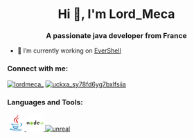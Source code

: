 <h1 align="center">Hi 👋, I'm Lord_Meca</h1>
<h3 align="center">A passionate java developer from France</h3>

- 🔭 I’m currently working on [EverShell](https://discord.gg/evershell)

<h3 align="left">Connect with me:</h3>
<p align="left">
<a href="https://twitter.com/lordmeca_" target="blank"><img align="center" src="https://raw.githubusercontent.com/rahuldkjain/github-profile-readme-generator/master/src/images/icons/Social/twitter.svg" alt="lordmeca_" height="30" width="40" /></a>
<a href="https://www.youtube.com/c/uckxa_sy78fd6yg7bxlfsiia" target="blank"><img align="center" src="https://raw.githubusercontent.com/rahuldkjain/github-profile-readme-generator/master/src/images/icons/Social/youtube.svg" alt="uckxa_sy78fd6yg7bxlfsiia" height="30" width="40" /></a>
</p>

<h3 align="left">Languages and Tools:</h3>
<p align="left"> <a href="https://www.java.com" target="_blank" rel="noreferrer"> <img src="https://raw.githubusercontent.com/devicons/devicon/master/icons/java/java-original.svg" alt="java" width="40" height="40"/> </a> <a href="https://nodejs.org" target="_blank" rel="noreferrer"> <img src="https://raw.githubusercontent.com/devicons/devicon/master/icons/nodejs/nodejs-original-wordmark.svg" alt="nodejs" width="40" height="40"/> </a> <a href="https://unrealengine.com/" target="_blank" rel="noreferrer"> <img src="https://raw.githubusercontent.com/kenangundogan/fontisto/036b7eca71aab1bef8e6a0518f7329f13ed62f6b/icons/svg/brand/unreal-engine.svg" alt="unreal" width="40" height="40"/> </a> </p>
